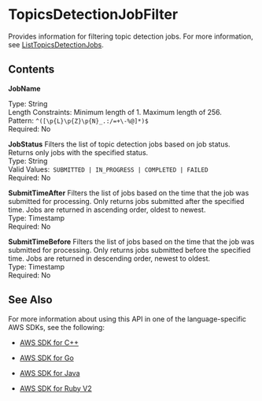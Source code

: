 # TopicsDetectionJobFilter<a name="API_TopicsDetectionJobFilter"></a>

Provides information for filtering topic detection jobs\. For more information, see [ListTopicsDetectionJobs](API_ListTopicsDetectionJobs.md)\.

## Contents<a name="API_TopicsDetectionJobFilter_Contents"></a>

 **JobName**   <a name="comprehend-Type-TopicsDetectionJobFilter-JobName"></a>
  
Type: String  
Length Constraints: Minimum length of 1\. Maximum length of 256\.  
Pattern: `^([\p{L}\p{Z}\p{N}_.:/=+\-%@]*)$`   
Required: No

 **JobStatus**   <a name="comprehend-Type-TopicsDetectionJobFilter-JobStatus"></a>
Filters the list of topic detection jobs based on job status\. Returns only jobs with the specified status\.  
Type: String  
Valid Values:` SUBMITTED | IN_PROGRESS | COMPLETED | FAILED`   
Required: No

 **SubmitTimeAfter**   <a name="comprehend-Type-TopicsDetectionJobFilter-SubmitTimeAfter"></a>
Filters the list of jobs based on the time that the job was submitted for processing\. Only returns jobs submitted after the specified time\. Jobs are returned in ascending order, oldest to newest\.  
Type: Timestamp  
Required: No

 **SubmitTimeBefore**   <a name="comprehend-Type-TopicsDetectionJobFilter-SubmitTimeBefore"></a>
Filters the list of jobs based on the time that the job was submitted for processing\. Only returns jobs submitted before the specified time\. Jobs are returned in descending order, newest to oldest\.  
Type: Timestamp  
Required: No

## See Also<a name="API_TopicsDetectionJobFilter_SeeAlso"></a>

For more information about using this API in one of the language\-specific AWS SDKs, see the following:

+  [AWS SDK for C\+\+](http://docs.aws.amazon.com/goto/SdkForCpp/comprehend-2017-11-27/TopicsDetectionJobFilter) 

+  [AWS SDK for Go](http://docs.aws.amazon.com/goto/SdkForGoV1/comprehend-2017-11-27/TopicsDetectionJobFilter) 

+  [AWS SDK for Java](http://docs.aws.amazon.com/goto/SdkForJava/comprehend-2017-11-27/TopicsDetectionJobFilter) 

+  [AWS SDK for Ruby V2](http://docs.aws.amazon.com/goto/SdkForRubyV2/comprehend-2017-11-27/TopicsDetectionJobFilter) 